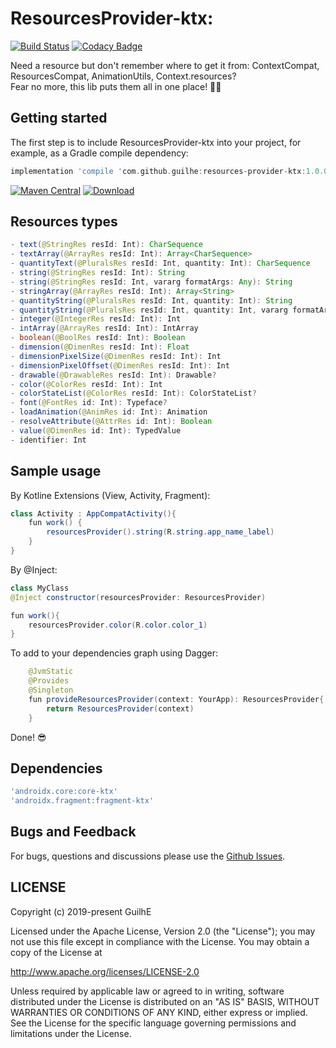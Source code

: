 # ResourcesProvider-ktx:
[![Build Status](https://travis-ci.org/GuilhE/ResourcesProvider-ktx.svg?branch=master)](https://travis-ci.org/GuilhE/ResourcesProvider-ktx) [![Codacy Badge](https://api.codacy.com/project/badge/Grade/db0d3641099f4903b2524c67a7e5a5b0)](https://www.codacy.com/manual/GuilhE/ResourcesProvider-ktx?utm_source=github.com&amp;utm_medium=referral&amp;utm_content=GuilhE/ResourcesProvider-ktx&amp;utm_campaign=Badge_Grade)

Need a resource but don't remember where to get it from: ContextCompat, ResourcesCompat, AnimationUtils, Context.resources?  
Fear no more, this lib puts them all in one place! 🤩🥳

## Getting started

The first step is to include ResourcesProvider-ktx into your project, for example, as a Gradle compile dependency:

```groovy
implementation 'compile 'com.github.guilhe:resources-provider-ktx:1.0.0'${LATEST_VERSION}'
```
[![Maven Central](https://maven-badges.herokuapp.com/maven-central/com.github.guilhe:resources-provider-ktx/badge.svg)](https://search.maven.org/search?q=g:com.github.guilhe:resources-provider-ktx) [![Download](https://api.bintray.com/packages/gdelgado/android/ResourcesProvider-ktx/images/download.svg)](https://bintray.com/gdelgado/android/ResourcesProvider-ktx/_latestVersion)

## Resources types

```java
- text(@StringRes resId: Int): CharSequence
- textArray(@ArrayRes resId: Int): Array<CharSequence>
- quantityText(@PluralsRes resId: Int, quantity: Int): CharSequence
- string(@StringRes resId: Int): String
- string(@StringRes resId: Int, vararg formatArgs: Any): String
- stringArray(@ArrayRes resId: Int): Array<String>
- quantityString(@PluralsRes resId: Int, quantity: Int): String
- quantityString(@PluralsRes resId: Int, quantity: Int, vararg formatArgs: Any): String
- integer(@IntegerRes resId: Int): Int
- intArray(@ArrayRes resId: Int): IntArray
- boolean(@BoolRes resId: Int): Boolean
- dimension(@DimenRes resId: Int): Float
- dimensionPixelSize(@DimenRes resId: Int): Int
- dimensionPixelOffset(@DimenRes resId: Int): Int
- drawable(@DrawableRes resId: Int): Drawable?
- color(@ColorRes resId: Int): Int
- colorStateList(@ColorRes resId: Int): ColorStateList?
- font(@FontRes id: Int): Typeface?
- loadAnimation(@AnimRes id: Int): Animation
- resolveAttribute(@AttrRes id: Int): Boolean
- value(@DimenRes id: Int): TypedValue
- identifier: Int
```

## Sample usage

By Kotline Extensions (View, Activity, Fragment):
```java
class Activity : AppCompatActivity(){
    fun work() {
        resourcesProvider().string(R.string.app_name_label)
    }
}
```
By @Inject:
```java
class MyClass
@Inject constructor(resourcesProvider: ResourcesProvider)

fun work(){
    resourcesProvider.color(R.color.color_1)
}
``` 
To add to your dependencies graph using Dagger:
```java
    @JvmStatic
    @Provides
    @Singleton
    fun provideResourcesProvider(context: YourApp): ResourcesProvider{
        return ResourcesProvider(context)
    }
```
Done! 😎
    
## Dependencies
```groovy
'androidx.core:core-ktx'
'androidx.fragment:fragment-ktx'
```

## Bugs and Feedback

For bugs, questions and discussions please use the [Github Issues](https://github.com/GuilhE/ResourcesProvider-ktx/issues).
 
## LICENSE

Copyright (c) 2019-present GuilhE

Licensed under the Apache License, Version 2.0 (the "License");
you may not use this file except in compliance with the License.
You may obtain a copy of the License at

<http://www.apache.org/licenses/LICENSE-2.0>

Unless required by applicable law or agreed to in writing, software
distributed under the License is distributed on an "AS IS" BASIS,
WITHOUT WARRANTIES OR CONDITIONS OF ANY KIND, either express or implied.
See the License for the specific language governing permissions and
limitations under the License.
